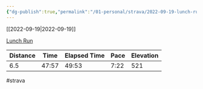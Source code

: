 ```yaml
---
{"dg-publish":true,"permalink":"/01-personal/strava/2022-09-19-lunch-run/"}
---
```



[[2022-09-19\|2022-09-19]]

[Lunch Run](https://www.strava.com/activities/7835012429)

| Distance | Time  | Elapsed Time | Pace | Elevation |
| -------- | ----- | ------------ | ---- | --------- |
| 6.5      | 47:57 | 49:53        | 7:22 | 521       |




#strava
